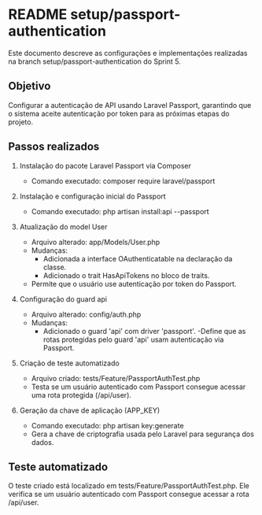 # README setup/passport-authentication

Este documento descreve as configurações e implementações realizadas na branch setup/passport-authentication do Sprint 5.

## Objetivo

Configurar a autenticação de API usando Laravel Passport, garantindo que o sistema aceite autenticação por token para as próximas etapas do projeto.

## Passos realizados

1. Instalação do pacote Laravel Passport via Composer
	- Comando executado:
	  composer require laravel/passport

2. Instalação e configuração inicial do Passport
	- Comando executado:
	  php artisan install:api --passport

3. Atualização do model User
	- Arquivo alterado: app/Models/User.php
	- Mudanças:
	  - Adicionada a interface OAuthenticatable na declaração da classe.
	  - Adicionado o trait HasApiTokens no bloco de traits.
	- Permite que o usuário use autenticação por token do Passport.

4. Configuração do guard api
	- Arquivo alterado: config/auth.php
	- Mudanças:
	  - Adicionado o guard 'api' com driver 'passport'.
	-Define que as rotas protegidas pelo guard 'api' usam autenticação via Passport.

5. Criação de teste automatizado
	- Arquivo criado: tests/Feature/PassportAuthTest.php
	- Testa se um usuário autenticado com Passport consegue acessar uma rota protegida (/api/user).

6. Geração da chave de aplicação (APP_KEY)
	- Comando executado:
	  php artisan key:generate
	- Gera a chave de criptografia usada pelo Laravel para segurança dos dados.

## Teste automatizado

O teste criado está localizado em tests/Feature/PassportAuthTest.php. Ele verifica se um usuário autenticado com Passport consegue acessar a rota /api/user.